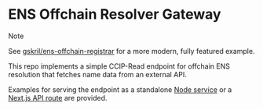 # ENS Offchain Resolver Gateway

> [!NOTE]  
> See [gskril/ens-offchain-registrar](https://github.com/gskril/ens-offchain-registrar) for a more modern, fully featured example.

This repo implements a simple CCIP-Read endpoint for offchain ENS resolution that fetches name data from an external API.

Examples for serving the endpoint as a standalone [Node service](node/README.md) or a [Next.js API route](nextjs/README.md) are provided.
